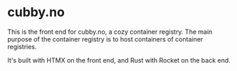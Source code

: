 # cubby.no

This is the front end for cubby.no, a cozy container registry. The main purpose of the container registry is to host containers of container registries.

It's built with HTMX on the front end, and Rust with Rocket on the back end.
